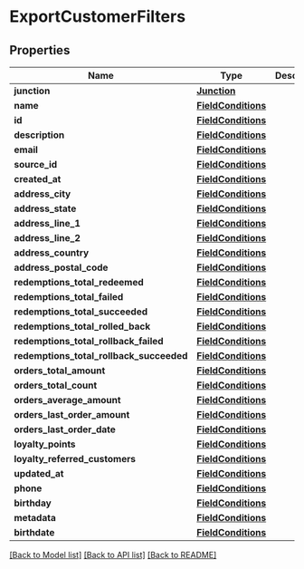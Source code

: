 # ExportCustomerFilters


## Properties
Name | Type | Description | Notes
------------ | ------------- | ------------- | -------------
**junction** | [**Junction**](Junction.md) |  | [optional] 
**name** | [**FieldConditions**](FieldConditions.md) |  | [optional] 
**id** | [**FieldConditions**](FieldConditions.md) |  | [optional] 
**description** | [**FieldConditions**](FieldConditions.md) |  | [optional] 
**email** | [**FieldConditions**](FieldConditions.md) |  | [optional] 
**source_id** | [**FieldConditions**](FieldConditions.md) |  | [optional] 
**created_at** | [**FieldConditions**](FieldConditions.md) |  | [optional] 
**address_city** | [**FieldConditions**](FieldConditions.md) |  | [optional] 
**address_state** | [**FieldConditions**](FieldConditions.md) |  | [optional] 
**address_line_1** | [**FieldConditions**](FieldConditions.md) |  | [optional] 
**address_line_2** | [**FieldConditions**](FieldConditions.md) |  | [optional] 
**address_country** | [**FieldConditions**](FieldConditions.md) |  | [optional] 
**address_postal_code** | [**FieldConditions**](FieldConditions.md) |  | [optional] 
**redemptions_total_redeemed** | [**FieldConditions**](FieldConditions.md) |  | [optional] 
**redemptions_total_failed** | [**FieldConditions**](FieldConditions.md) |  | [optional] 
**redemptions_total_succeeded** | [**FieldConditions**](FieldConditions.md) |  | [optional] 
**redemptions_total_rolled_back** | [**FieldConditions**](FieldConditions.md) |  | [optional] 
**redemptions_total_rollback_failed** | [**FieldConditions**](FieldConditions.md) |  | [optional] 
**redemptions_total_rollback_succeeded** | [**FieldConditions**](FieldConditions.md) |  | [optional] 
**orders_total_amount** | [**FieldConditions**](FieldConditions.md) |  | [optional] 
**orders_total_count** | [**FieldConditions**](FieldConditions.md) |  | [optional] 
**orders_average_amount** | [**FieldConditions**](FieldConditions.md) |  | [optional] 
**orders_last_order_amount** | [**FieldConditions**](FieldConditions.md) |  | [optional] 
**orders_last_order_date** | [**FieldConditions**](FieldConditions.md) |  | [optional] 
**loyalty_points** | [**FieldConditions**](FieldConditions.md) |  | [optional] 
**loyalty_referred_customers** | [**FieldConditions**](FieldConditions.md) |  | [optional] 
**updated_at** | [**FieldConditions**](FieldConditions.md) |  | [optional] 
**phone** | [**FieldConditions**](FieldConditions.md) |  | [optional] 
**birthday** | [**FieldConditions**](FieldConditions.md) |  | [optional] 
**metadata** | [**FieldConditions**](FieldConditions.md) |  | [optional] 
**birthdate** | [**FieldConditions**](FieldConditions.md) |  | [optional] 

[[Back to Model list]](../README.md#documentation-for-models) [[Back to API list]](../README.md#documentation-for-api-endpoints) [[Back to README]](../README.md)



